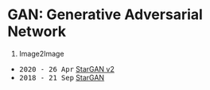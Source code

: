 # GAN: Generative Adversarial Network

1. Image2Image

- <kbd>2020 - 26 Apr</kbd> [StarGAN v2](I2I/StarGANv2.md)
- <kbd>2018 - 21 Sep</kbd> [StarGAN](I2I/StarGAN.md)